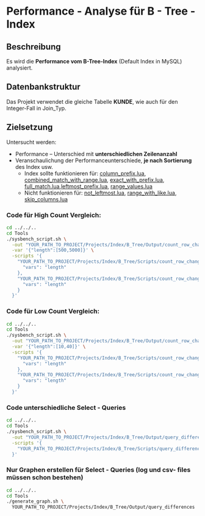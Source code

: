 # Performance - Analyse für B - Tree - Index  

## Beschreibung

Es wird die **Performance vom B-Tree-Index** (Default Index in MySQL) analysiert.

## Datenbankstruktur

Das Projekt verwendet die gleiche Tabelle **KUNDE**, wie auch für den Integer-Fall in Join_Typ. 

## Zielsetzung
Untersucht werden:
- Performance – Unterschied mit **unterschiedlichen Zeilenanzahl**
- Veranschaulichung der Performanceunterschiede, **je nach Sortierung** des Index usw.
  - Index sollte funktionieren für: [column_prefix.lua](Scripts/query_differences/query_differences_select/column_prefix.lua), [combined_match_with_range.lua](Scripts/query_differences/query_differences_select/combined_match_with_range.lua), [exact_with_prefix.lua](Scripts/query_differences/query_differences_select/exact_with_prefix.lua), [full_match.lua](Scripts/query_differences/query_differences_select/full_match.lua),[leftmost_prefix.lua](Scripts/query_differences/query_differences_select/leftmost_prefix.lua), [range_values.lua](Scripts/query_differences/query_differences_select/range_values.lua)
  - Nicht funktionieren für: [not_leftmost.lua](Scripts/query_differences/query_differences_select/not_leftmost.lua), [range_with_like.lua](Scripts/query_differences/query_differences_select/range_with_like.lua), [skip_columns.lua](Scripts/query_differences/query_differences_select/skip_columns.lua)
    
### Code für High Count Vergleich:

```bash
cd ../../..
cd Tools
./sysbench_script.sh \
  -out "YOUR_PATH_TO_PROJECT/Projects/Index/B_Tree/Output/count_row_changes/high_counts" \
  -var '{"length":[500,5000]}' \
  -scripts '{
    "YOUR_PATH_TO_PROJECT/Projects/Index/B_Tree/Scripts/count_row_changes/with_index": {
      "vars": "length"
    },
    "YOUR_PATH_TO_PROJECT/Projects/Index/B_Tree/Scripts/count_row_changes/without_index": {
      "vars": "length"
    }
  }'
```

### Code für Low Count Vergleich:
```bash
cd ../../..
cd Tools
./sysbench_script.sh \
  -out "YOUR_PATH_TO_PROJECT/Projects/Index/B_Tree/Output/count_row_changes/low_counts" \
  -var '{"length":[10,40]}' \
  -scripts '{
    "YOUR_PATH_TO_PROJECT/Projects/Index/B_Tree/Scripts/count_row_changes/with_index": {
      "vars": "length"
    },
    "YOUR_PATH_TO_PROJECT/Projects/Index/B_Tree/Scripts/count_row_changes/without_index": {
      "vars": "length"
    }
  }'
```

### Code unterschiedliche Select - Queries
```bash
cd ../../..
cd Tools
./sysbench_script.sh \
  -out "YOUR_PATH_TO_PROJECT/Projects/Index/B_Tree/Output/query_differences" \
  -scripts '{
    "YOUR_PATH_TO_PROJECT/Projects/Index/B_Tree/Scripts/query_differences": {}
  }'
```

### Nur Graphen erstellen für Select - Queries (log und csv- files müssen schon bestehen)
```bash
cd ../../..
cd Tools
./generate_graph.sh \
  YOUR_PATH_TO_PROJECT/Projects/Index/B_Tree/Output/query_differences
```